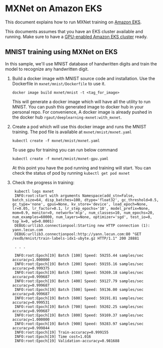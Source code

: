 # MXNet on Amazon EKS 

This document explains how to run MXNet training on [Amazon EKS](https://aws.amazon.com/eks/).

This documents assumes that you have an EKS cluster available and running. Make sure to have a [GPU-enabled Amazon EKS cluster](eks-gpu.md) ready.

## MNIST training using MXNet on EKS

In this sample, we'll use MNIST database of handwritten digits and train the model to recognize any handwritten digit.

1. Build a docker image with MNIST source code and installation. Use the Dockerfile in `mxnet/mnist/Dockerfile` to use it.

   ```
   docker image build mxnet/mnist -t <tag_for_image>
   ```

   This will generate a docker image which will have all the utility to run MNIST. You can push this generated image to docker hub in your personal repo. For convenience, A docker image is already pushed in the docker hub `rgaut/deeplearning-mxnet:with_mxnet`.

2. Create a pod which will use this docker image and runs the MNIST training. The pod file is available at `mxnet/mnist/mxnet.yaml`

   ```
   kubectl create -f mxnet/mnist/mxnet.yaml
   ```

   To use gpu for training you can run below command

   ```
   kubectl create -f mxnet/mnist/mxnet-gpu.yaml
   ```   

   At this point you have the pod running and training will start. You can check the status of pod by running `kubectl get pod mxnet` 

3. Check the progress in training:

   ```
    kubectl logs mxnet
    INFO:root:start with arguments Namespace(add_stn=False, batch_size=64, disp_batches=100, dtype='float32', gc_threshold=0.5, gc_type='none', gpus=None, kv_store='device', load_epoch=None, lr=0.05, lr_factor=0.1, lr_step_epochs='10', model_prefix=None, mom=0.9, monitor=0, network='mlp', num_classes=10, num_epochs=20, num_examples=60000, num_layers=None, optimizer='sgd', test_io=0, top_k=0, wd=0.0001)
    DEBUG:urllib3.connectionpool:Starting new HTTP connection (1): yann.lecun.com
    DEBUG:urllib3.connectionpool:http://yann.lecun.com:80 "GET /exdb/mnist/train-labels-idx1-ubyte.gz HTTP/1.1" 200 28881

    . . .

    INFO:root:Epoch[19] Batch [100] Speed: 59255.44 samples/sec accuracy=1.000000
    INFO:root:Epoch[19] Batch [200] Speed: 59155.16 samples/sec accuracy=0.999375
    INFO:root:Epoch[19] Batch [300] Speed: 59269.18 samples/sec accuracy=0.999687
    INFO:root:Epoch[19] Batch [400] Speed: 59127.79 samples/sec accuracy=0.999687
    INFO:root:Epoch[19] Batch [500] Speed: 59136.00 samples/sec accuracy=0.999687
    INFO:root:Epoch[19] Batch [600] Speed: 59191.81 samples/sec accuracy=0.999531
    INFO:root:Epoch[19] Batch [700] Speed: 59202.25 samples/sec accuracy=0.999687
    INFO:root:Epoch[19] Batch [800] Speed: 59169.37 samples/sec accuracy=1.000000
    INFO:root:Epoch[19] Batch [900] Speed: 59283.97 samples/sec accuracy=0.999844
    INFO:root:Epoch[19] Train-accuracy=0.999155
    INFO:root:Epoch[19] Time cost=1.016
    INFO:root:Epoch[19] Validation-accuracy=0.981688
   ```
